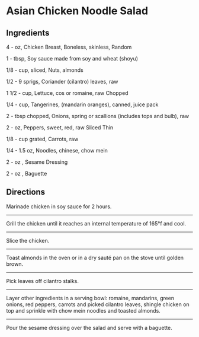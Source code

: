 # Asian Chicken Noodle Salad

## Ingredients

4 - oz, Chicken Breast, Boneless, skinless, Random

1 - tbsp, Soy sauce made from soy and wheat (shoyu)

1/8 - cup, sliced, Nuts, almonds

1/2 - 9 sprigs, Coriander (cilantro) leaves, raw

1 1/2 - cup, Lettuce, cos or romaine, raw Chopped

1/4 - cup, Tangerines, (mandarin oranges), canned, juice pack

2 - tbsp chopped, Onions, spring or scallions (includes tops and bulb), raw

2 - oz, Peppers, sweet, red, raw Sliced Thin

1/8 - cup grated, Carrots, raw

1/4 - 1.5 oz, Noodles, chinese, chow mein

2 - oz , Sesame Dressing

2 - oz , Baguette

## Directions

Marinade chicken in soy sauce for 2 hours.

---
Grill the chicken until it reaches an internal temperature of 165°f and cool.

---
Slice the chicken.

---
Toast almonds in the oven or in a dry sauté pan on the stove until golden brown.

---
Pick leaves off cilantro stalks.

---
Layer other ingredients in a serving bowl: romaine, mandarins, green onions, red peppers, carrots and picked cilantro leaves, shingle chicken on top and sprinkle with chow mein noodles and toasted almonds.

---
Pour the sesame dressing over the salad and serve with a baguette.
